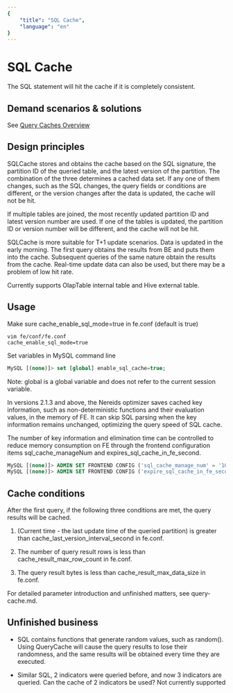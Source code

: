 ```yaml
---
{
    "title": "SQL Cache",
    "language": "en"
}
---
```


<!-- 
Licensed to the Apache Software Foundation (ASF) under one
or more contributor license agreements.  See the NOTICE file
distributed with this work for additional information
regarding copyright ownership.  The ASF licenses this file
to you under the Apache License, Version 2.0 (the
"License"); you may not use this file except in compliance
with the License.  You may obtain a copy of the License at

  http://www.apache.org/licenses/LICENSE-2.0

Unless required by applicable law or agreed to in writing,
software distributed under the License is distributed on an
"AS IS" BASIS, WITHOUT WARRANTIES OR CONDITIONS OF ANY
KIND, either express or implied.  See the License for the
specific language governing permissions and limitations
under the License.
-->

# SQL Cache

The SQL statement will hit the cache if it is completely consistent.

## Demand scenarios & solutions

See [Query Caches Overview](../query-cache/query-cache.md)

## Design principles

SQLCache stores and obtains the cache based on the SQL signature, the partition ID of the queried table, and the latest version of the partition. The combination of the three determines a cached data set. If any one of them changes, such as the SQL changes, the query fields or conditions are different, or the version changes after the data is updated, the cache will not be hit.

If multiple tables are joined, the most recently updated partition ID and latest version number are used. If one of the tables is updated, the partition ID or version number will be different, and the cache will not be hit.

SQLCache is more suitable for T+1 update scenarios. Data is updated in the early morning. The first query obtains the results from BE and puts them into the cache. Subsequent queries of the same nature obtain the results from the cache. Real-time update data can also be used, but there may be a problem of low hit rate.

Currently supports OlapTable internal table and Hive external table.

## Usage

Make sure cache_enable_sql_mode=true in fe.conf (default is true)

```text
vim fe/conf/fe.conf
cache_enable_sql_mode=true
```

Set variables in MySQL command line

```sql
MySQL [(none)]> set [global] enable_sql_cache=true;
```

Note: global is a global variable and does not refer to the current session variable.

In versions 2.1.3 and above, the Nereids optimizer saves cached key information, such as non-deterministic functions and their evaluation values, in the memory of FE. It can skip SQL parsing when the key information remains unchanged, optimizing the query speed of SQL cache.

The number of key information and elimination time can be controlled to reduce memory consumption on FE through the frontend configuration items sql_cache_manageNum and expires_sql_cache_in_fe_second.

```sql
MySQL [(none)]> ADMIN SET FRONTEND CONFIG ('sql_cache_manage_num' = '100');
MySQL [(none)]> ADMIN SET FRONTEND CONFIG ('expire_sql_cache_in_fe_second' = '300');
```

## Cache conditions

After the first query, if the following three conditions are met, the query results will be cached.

1. (Current time - the last update time of the queried partition) is greater than cache_last_version_interval_second in fe.conf.

2. The number of query result rows is less than cache_result_max_row_count in fe.conf.

3. The query result bytes is less than cache_result_max_data_size in fe.conf.

For detailed parameter introduction and unfinished matters, see query-cache.md.

## Unfinished business

- SQL contains functions that generate random values, such as random(). Using QueryCache will cause the query results to lose their randomness, and the same results will be obtained every time they are executed.

- Similar SQL, 2 indicators were queried before, and now 3 indicators are queried. Can the cache of 2 indicators be used? Not currently supported
